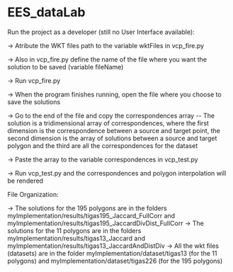 # EES_dataLab
Run the project as a developer (still no User Interface available):

-> Atribute the WKT files path to the variable wktFiles in vcp_fire.py

-> Also in vcp_fire.py define the name of the file where you want the solution to be saved (variable fileName)

-> Run vcp_fire.py

-> When the program finishes running, open the file where you choose to save the solutions

-> Go to the end of the file and copy the correspondences array
    -- The solution is a tridimensional array of correspondences, where the first dimension is the correspondence between a source and target point, the second dimension is the array of solutions between a source and target polygon and the third are all the correspondences for the dataset

-> Paste the array to the variable correspondences in vcp_test.py

-> Run vcp_test.py and the correspondences and polygon interpolation will be rendered


File Organization:

-> The solutions for the 195 polygons are in the folders myImplementation/results/tigas195_Jaccard_FullCorr and myImplementation/results/tigas195_JaccardDivDist_FullCorr
-> The solutions for the 11 polygons are in the folders myImplementation/results/tigas13_Jaccard and myImplementation/results/tigas13_JaccardAndDistDiv
-> All the wkt files (datasets) are in the folder myImplementation/dataset/tigas13 (for the 11 polygons) and myImplementation/dataset/tigas226 (for the 195 polygons)